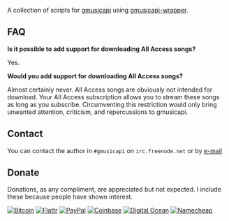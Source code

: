 A collection of scripts for [gmusicapi](https://github.com/simon-weber/gmusicapi) using [gmusicapi-wrapper](https://github.com/thebigmunch/gmusicapi-wrapper).

## FAQ

**Is it possible to add support for downloading All Access songs?**

Yes.

**Would you add support for downloading All Access songs?**

Almost certainly never. All Access songs are obviously not intended for download. Your All Access subscription allows you to stream these songs as long as you subscribe. Circumventing this restriction would only bring unwanted attention, criticism, and repercussions to gmusicapi.


## Contact

You can contact the author in ``#gmusicapi`` on ``irc.freenode.net`` or by [e-mail](mailto:mail@thebigmunch.me)


## Donate

Donations, as any compliment, are appreciated but not expected. I include these because people have shown interest.

[![Bitcoin](http://img.shields.io/badge/Bitcoin-donate-green.svg?style=flat-square)](https://coinbase.com/thebigmunch) [![Flattr](http://img.shields.io/badge/Flattr-donate-green.svg?style=flat-square)](https://flattr.com/thing/2419308) [![PayPal](http://img.shields.io/badge/PayPal-donate-green.svg?style=flat-square)](https://www.paypal.com/cgi-bin/webscr?cmd=_donations&business=DHDVLSYW8V8N4&lc=US&item_name=thebigmunch&currency_code=USD)
[![Coinbase](http://img.shields.io/badge/Coinbase-referral-orange.svg?style=flat-square)](https://coinbase.com/?r=52502f01e0fdd4d3ef000253&utm_campaign=user-referral&src=referral-link) [![Digital Ocean](http://img.shields.io/badge/Digital%20Ocean-referral-orange.svg?style=flat-square)](https://www.digitalocean.com/?refcode=3823208a0597) [![Namecheap](http://img.shields.io/badge/Namecheap-referral-orange.svg?style=flat-square)](http://www.namecheap.com/?aff=67208)
